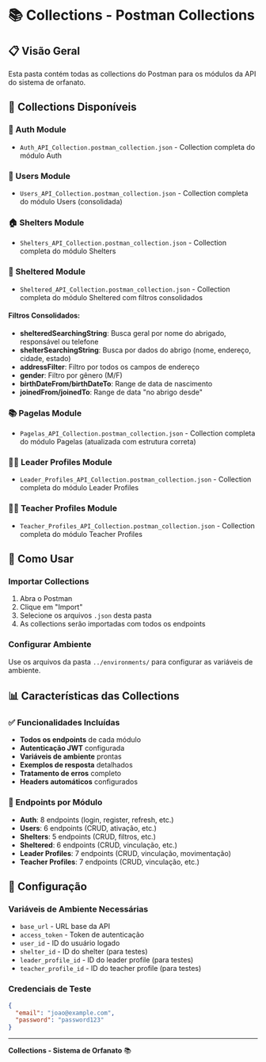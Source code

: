 # 📚 Collections - Postman Collections

## 📋 Visão Geral

Esta pasta contém todas as collections do Postman para os módulos da API do sistema de orfanato.

## 📁 Collections Disponíveis

### 🔐 Auth Module
- `Auth_API_Collection.postman_collection.json` - Collection completa do módulo Auth

### 👥 Users Module  
- `Users_API_Collection.postman_collection.json` - Collection completa do módulo Users (consolidada)

### 🏠 Shelters Module
- `Shelters_API_Collection.postman_collection.json` - Collection completa do módulo Shelters

### 👶 Sheltered Module
- `Sheltered_API_Collection.postman_collection.json` - Collection completa do módulo Sheltered com filtros consolidados

#### **Filtros Consolidados:**
- **shelteredSearchingString**: Busca geral por nome do abrigado, responsável ou telefone
- **shelterSearchingString**: Busca por dados do abrigo (nome, endereço, cidade, estado)
- **addressFilter**: Filtro por todos os campos de endereço
- **gender**: Filtro por gênero (M/F)
- **birthDateFrom/birthDateTo**: Range de data de nascimento
- **joinedFrom/joinedTo**: Range de data "no abrigo desde"

### 📚 Pagelas Module
- `Pagelas_API_Collection.postman_collection.json` - Collection completa do módulo Pagelas (atualizada com estrutura correta)

### 👨‍💼 Leader Profiles Module
- `Leader_Profiles_API_Collection.postman_collection.json` - Collection completa do módulo Leader Profiles

### 👨‍🏫 Teacher Profiles Module
- `Teacher_Profiles_API_Collection.postman_collection.json` - Collection completa do módulo Teacher Profiles

## 🚀 Como Usar

### Importar Collections
1. Abra o Postman
2. Clique em "Import"
3. Selecione os arquivos `.json` desta pasta
4. As collections serão importadas com todos os endpoints

### Configurar Ambiente
Use os arquivos da pasta `../environments/` para configurar as variáveis de ambiente.

## 📊 Características das Collections

### ✅ Funcionalidades Incluídas
- **Todos os endpoints** de cada módulo
- **Autenticação JWT** configurada
- **Variáveis de ambiente** prontas
- **Exemplos de resposta** detalhados
- **Tratamento de erros** completo
- **Headers automáticos** configurados

### 🎯 Endpoints por Módulo
- **Auth**: 8 endpoints (login, register, refresh, etc.)
- **Users**: 6 endpoints (CRUD, ativação, etc.)
- **Shelters**: 5 endpoints (CRUD, filtros, etc.)
- **Sheltered**: 6 endpoints (CRUD, vinculação, etc.)
- **Leader Profiles**: 7 endpoints (CRUD, vinculação, movimentação)
- **Teacher Profiles**: 7 endpoints (CRUD, vinculação, etc.)

## 🔧 Configuração

### Variáveis de Ambiente Necessárias
- `base_url` - URL base da API
- `access_token` - Token de autenticação
- `user_id` - ID do usuário logado
- `shelter_id` - ID do shelter (para testes)
- `leader_profile_id` - ID do leader profile (para testes)
- `teacher_profile_id` - ID do teacher profile (para testes)

### Credenciais de Teste
```json
{
  "email": "joao@example.com",
  "password": "password123"
}
```

---

**Collections - Sistema de Orfanato** 📚

